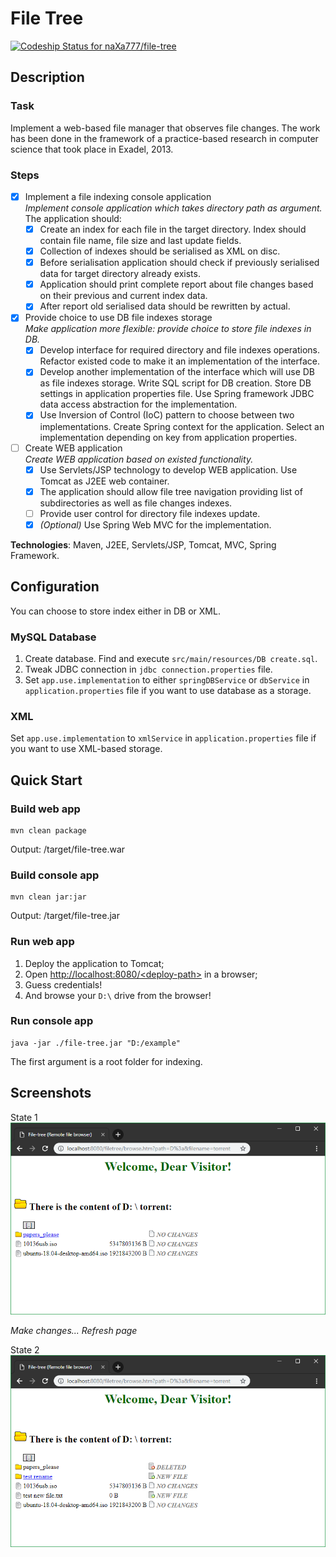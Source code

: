 # File Tree
[![Codeship Status for naXa777/file-tree](https://app.codeship.com/projects/17e4d940-9903-0136-b15a-3601fc6081f4/status?branch=master)](https://app.codeship.com/projects/305398)

## Description

### Task

Implement a web-based file manager that observes file changes. The work has been done in the framework of a practice-based research in computer science that took place in Exadel, 2013.

### Steps

- [x] Implement a file indexing console application  
  _Implement console application which takes directory path as argument._  
  The application should:  
  - [x] Create an index for each file in the target directory. Index should contain file name, file size and last update fields.
  - [x] Collection of indexes should be serialised as XML on disc.
  - [x] Before serialisation application should check if previously serialised data for target directory already exists.
  - [x] Application should print complete report about file changes based on their previous and current index data.
  - [x] After report old serialised data should be rewritten by actual.

- [x] Provide choice to use DB file indexes storage  
  _Make application more flexible: provide choice to store file indexes in DB._  
  - [x] Develop interface for required directory and file indexes operations. Refactor existed code to make it an implementation of the interface.
  - [x] Develop another implementation of the interface which will use DB as file indexes storage. Write SQL script for DB creation. Store DB settings in application properties file. Use Spring framework JDBC data access abstraction for the implementation.
  - [x] Use Inversion of Control (IoC) pattern to choose between two implementations. Create Spring context for the application. Select an implementation depending on key from application properties.

- [ ] Create WEB application  
  _Create WEB application based on existed functionality._  
  - [x] Use Servlets/JSP technology to develop WEB application. Use Tomcat as J2EE web container.
  - [x] The application should allow file tree navigation providing list of subdirectories as well as file changes indexes.
  - [ ] Provide user control for directory file indexes update.
  - [x] _(Optional)_ Use Spring Web MVC for the implementation.

**Technologies**: Maven, J2EE, Servlets/JSP, Tomcat, MVC, Spring Framework.

## Configuration

You can choose to store index either in DB or XML.

### MySQL Database

1. Create database. Find and execute `src/main/resources/DB create.sql`.  
2. Tweak JDBC connection in `jdbc connection.properties` file.  
3. Set `app.use.implementation` to either `springDBService` or `dbService` in `application.properties` file if you want to use database as a storage.

### XML

Set `app.use.implementation` to `xmlService` in `application.properties` file if you want to use XML-based storage.

## Quick Start

### Build web app

    mvn clean package

Output: /target/file-tree.war

### Build console app

    mvn clean jar:jar
    
Output: /target/file-tree.jar

### Run web app

1. Deploy the application to Tomcat;
2. Open [http://localhost:8080/&lt;deploy-path&gt;](http://localhost:8080/file-tree) in a browser;
3. Guess credentials!
4. And browse your `D:\` drive from the browser!

### Run console app

    java -jar ./file-tree.jar "D:/example"
    
The first argument is a root folder for indexing.

## Screenshots

State 1    
![File Tree](/screenshots/filetree_1.png)

_Make changes... Refresh page_

State 2  
![File Tree](/screenshots/filetree_2.png)
